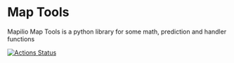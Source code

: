 # Map Tools

Mapilio Map Tools is a python library for some math, prediction and handler functions

[![Actions Status](https://github.com/mapilio/map/workflows/main/badge.svg)](https://github.com/mapilio/map/actions)
